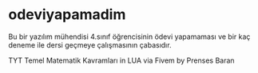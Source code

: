 # odeviyapamadim
Bu bir yazılım mühendisi 4.sınıf öğrencisinin ödevi yapamaması ve bir kaç deneme ile dersi geçmeye çalışmasının çabasıdır.



TYT Temel Matematik Kavramları in LUA via Fivem by Prenses Baran
